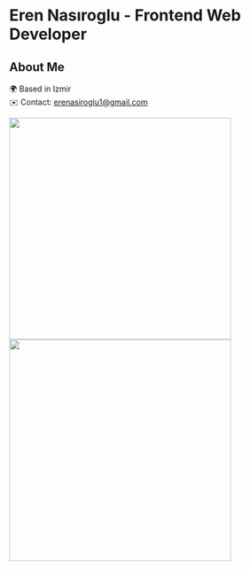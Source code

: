 # Eren Nasıroglu - Frontend Web Developer

## About Me
🌍  Based in Izmir  
✉️  Contact: [erenasiroglu1@gmail.com](mailto:erenasiroglu1@gmail.com)  

<div>
  <img src="https://github-readme-stats.vercel.app/api?username=erenasiroglu&theme=dark&show_icons=true" width="400px" />
  <img src="https://github-readme-stats.vercel.app/api/top-langs/?username=erenasiroglu" width="400px" />
</div>
